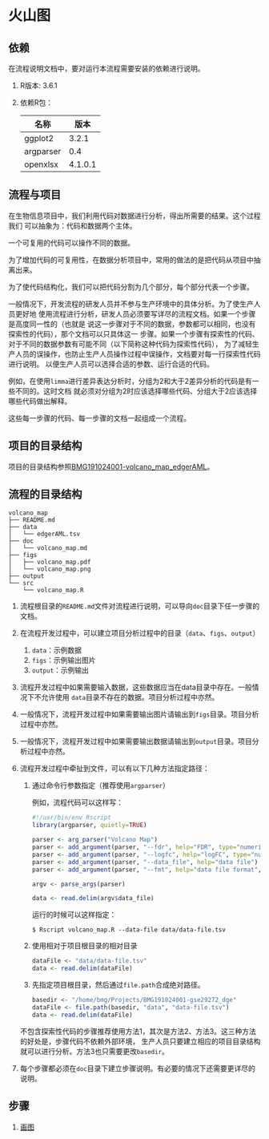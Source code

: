 # 火山图

## 依赖

在流程说明文档中，要对运行本流程需要安装的依赖进行说明。

1. R版本: 3.6.1
2. 依赖R包：

    |      名称   |    版本   |
    |------------|----------|
    |   ggplot2  |   3.2.1  |
    | argparser  |     0.4  |
    |  openxlsx  | 4.1.0.1  |
    
## 流程与项目

在生物信息项目中，我们利用代码对数据进行分析，得出所需要的结果。这个过程我们
可以抽象为：代码和数据两个主体。

一个可复用的代码可以操作不同的数据。

为了增加代码的可复用性，在数据分析项目中，常用的做法的是把代码从项目中抽离出来。

为了使代码结构化，我们可以把代码分割为几个部分，每个部分代表一个步骤。

一般情况下，开发流程的研发人员并不参与生产环境中的具体分析。为了使生产人员更好地
使用流程进行分析，研发人员必须要写详尽的流程文档。如果一个步骤是高度同一性的（也就是
说这一步骤对于不同的数据，参数都可以相同，也没有探索性的代码），那个文档可以只具体这一
步骤。如果一个步骤有探索性的代码、对于不同的数据参数有可能不同（以下简称这种代码为探索性代码），
为了减轻生产人员的误操作，也防止生产人员操作过程中误操作，文档要对每一行探索性代码进行说明。
以便生产人员可以选择合适的参数、运行合适的代码。

例如，在使用`limma`进行差异表达分析时，分组为2和大于2差异分析的代码是有一些不同的。这时文档
就必须对分组为2时应该选择哪些代码、分组大于2应该选择哪些代码做出解释。

这些每一步骤的代码、每一步骤的文档一起组成一个流程。

## 项目的目录结构

项目的目录结构参照[BMG191024001-volcano_map_edgerAML](https://github.com/sxropensource/BMG191024001-volcano_map_edgerAML)。

## 流程的目录结构

```
volcano_map
├── README.md
├── data
│   └── edgerAML.tsv
├── doc
│   └── volcano_map.md
├── figs
│   ├── volcano_map.pdf
│   └── volcano_map.png
├── output
└── src
    └── volcano_map.R
```

1. 流程根目录的`README.md`文件对流程进行说明，可以导向`doc`目录下任一步骤的文档。
2. 在流程开发过程中，可以建立项目分析过程中的目录（`data`、`figs`、`output`）

    1. `data`：示例数据
    2. `figs`：示例输出图片
    3. `output`：示例输出
3. 流程开发过程中如果需要输入数据，这些数据应当在data目录中存在。一般情况下不允许使用
   `data`目录不存在的数据。项目分析过程中亦然。
4. 一般情况下，流程开发过程中如果需要输出图片请输出到`figs`目录。项目分析过程中亦然。
5. 一般情况下，流程开发过程中如果需要输出数据请输出到`output`目录。项目分析过程中亦然。
6. 流程开发过程中牵扯到文件，可以有以下几种方法指定路径：

    1. 通过命令行参数指定（推荐使用`argparser`）
    
        例如，流程代码可以这样写：
        
        ```r
        #!/usr/bin/env Rscript
        library(argparser, quietly=TRUE)

        parser <- arg_parser("Volcano Map")
        parser <- add_argument(parser, "--fdr", help="FDR", type="numeric", default=0.01)
        parser <- add_argument(parser, "--logfc", help="logFC", type="numeric", default=2)
        parser <- add_argument(parser, "--data_file", help="data file")
        parser <- add_argument(parser, "--fmt", help="data file format", default="tsv")

        argv <- parse_args(parser)

        data <- read.delim(argv$data_file)
        ```
        
        运行的时候可以这样指定：
        ```
        $ Rscript volcano_map.R --data-file data/data-file.tsv
        ```
    2. 使用相对于项目根目录的相对目录
    
        ```r
        dataFile <- "data/data-file.tsv"
        data <- read.delim(dataFile)
        ```
    3. 先指定项目根目录，然后通过`file.path`合成绝对路径。
    
        ```r
        basedir <- "/home/bmg/Projects/BMG191024001-gse29272_dge"
        dataFile <- file.path(basedir, "data", "data-file.tsv")
        data <- read.delim(dataFile)
        ```
    不包含探索性代码的步骤推荐使用方法1，其次是方法2、方法3。这三种方法的好处是，步骤代码不依赖外部环境，
    生产人员只要建立相应的项目目录结构就可以进行分析。方法3也只需要更改`basedir`。
6. 每个步骤都必须在`doc`目录下建立步骤说明。有必要的情况下还需要更详尽的说明。

## 步骤

1. [画图](doc/volcano_map.md)
